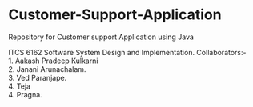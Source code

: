 # Customer-Support-Application
Repository for Customer support Application using Java

ITCS 6162 Software System Design and Implementation.
Collaborators:-
       <br> 1. Aakash Pradeep Kulkarni
        <br>2. Janani Arunachalam.
        <br>3. Ved Paranjape.
        <br>4. Teja
        <br>4. Pragna. 
